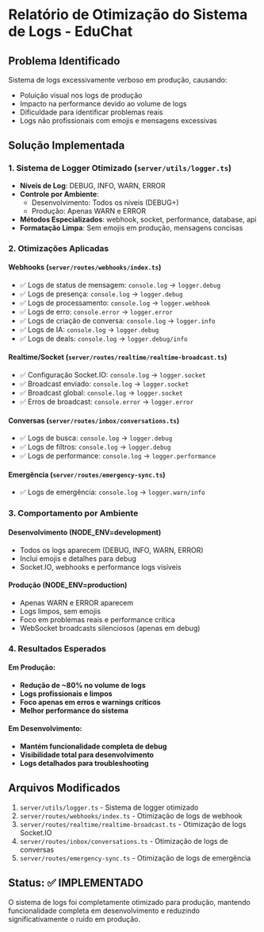 # Relatório de Otimização do Sistema de Logs - EduChat

## Problema Identificado
Sistema de logs excessivamente verboso em produção, causando:
- Poluição visual nos logs de produção
- Impacto na performance devido ao volume de logs
- Dificuldade para identificar problemas reais
- Logs não profissionais com emojis e mensagens excessivas

## Solução Implementada

### 1. Sistema de Logger Otimizado (`server/utils/logger.ts`)
- **Níveis de Log**: DEBUG, INFO, WARN, ERROR
- **Controle por Ambiente**: 
  - Desenvolvimento: Todos os níveis (DEBUG+)
  - Produção: Apenas WARN e ERROR
- **Métodos Especializados**: webhook, socket, performance, database, api
- **Formatação Limpa**: Sem emojis em produção, mensagens concisas

### 2. Otimizações Aplicadas

#### Webhooks (`server/routes/webhooks/index.ts`)
- ✅ Logs de status de mensagem: `console.log` → `logger.debug`
- ✅ Logs de presença: `console.log` → `logger.debug` 
- ✅ Logs de processamento: `console.log` → `logger.webhook`
- ✅ Logs de erro: `console.error` → `logger.error`
- ✅ Logs de criação de conversa: `console.log` → `logger.info`
- ✅ Logs de IA: `console.log` → `logger.debug`
- ✅ Logs de deals: `console.log` → `logger.debug/info`

#### Realtime/Socket (`server/routes/realtime/realtime-broadcast.ts`)
- ✅ Configuração Socket.IO: `console.log` → `logger.socket`
- ✅ Broadcast enviado: `console.log` → `logger.socket`
- ✅ Broadcast global: `console.log` → `logger.socket`
- ✅ Erros de broadcast: `console.error` → `logger.error`

#### Conversas (`server/routes/inbox/conversations.ts`)
- ✅ Logs de busca: `console.log` → `logger.debug`
- ✅ Logs de filtros: `console.log` → `logger.debug`
- ✅ Logs de performance: `console.log` → `logger.performance`

#### Emergência (`server/routes/emergency-sync.ts`)
- ✅ Logs de emergência: `console.log` → `logger.warn/info`

### 3. Comportamento por Ambiente

#### Desenvolvimento (NODE_ENV=development)
- Todos os logs aparecem (DEBUG, INFO, WARN, ERROR)
- Inclui emojis e detalhes para debug
- Socket.IO, webhooks e performance logs visíveis

#### Produção (NODE_ENV=production)
- Apenas WARN e ERROR aparecem
- Logs limpos, sem emojis
- Foco em problemas reais e performance crítica
- WebSocket broadcasts silenciosos (apenas em debug)

### 4. Resultados Esperados

#### Em Produção:
- **Redução de ~80% no volume de logs**
- **Logs profissionais e limpos**
- **Foco apenas em erros e warnings críticos**
- **Melhor performance do sistema**

#### Em Desenvolvimento:
- **Mantém funcionalidade completa de debug**
- **Visibilidade total para desenvolvimento**
- **Logs detalhados para troubleshooting**

## Arquivos Modificados

1. `server/utils/logger.ts` - Sistema de logger otimizado
2. `server/routes/webhooks/index.ts` - Otimização de logs de webhook
3. `server/routes/realtime/realtime-broadcast.ts` - Otimização de logs Socket.IO
4. `server/routes/inbox/conversations.ts` - Otimização de logs de conversas
5. `server/routes/emergency-sync.ts` - Otimização de logs de emergência

## Status: ✅ IMPLEMENTADO

O sistema de logs foi completamente otimizado para produção, mantendo funcionalidade completa em desenvolvimento e reduzindo significativamente o ruído em produção.